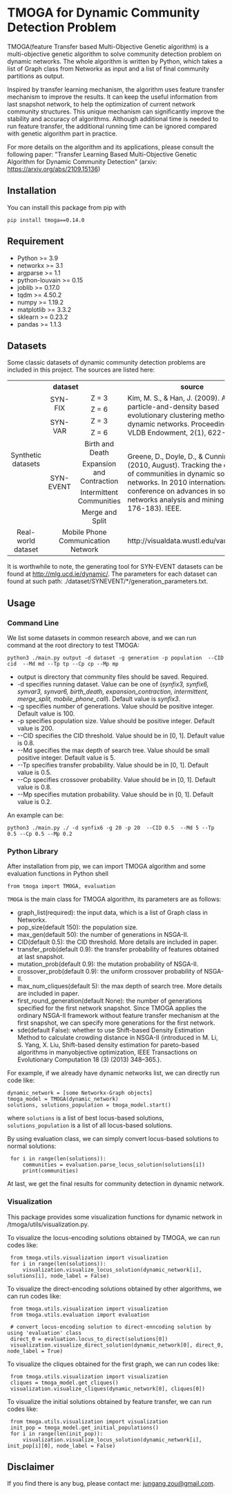 # TMOGA for Dynamic Community Detection Problem

TMOGA(feature Transfer based Multi-Objective Genetic algorithm) is a multi-objective genetic algorithm to solve community detection problem on dynamic networks. The whole algorithm is written by Python, which takes a list of Graph class from Networkx as input and a list of final community partitions as output.

Inspired by transfer learning mechanism, the algorithm uses feature transfer mechanism to improve the results. It can keep the useful information from last snapshot network, to help the optimization of current network community structures. This unique mechanism can significantly improve the stability and accuracy of algorithms. Although additional time is needed to run feature transfer, the additional running time can be ignored compared with genetic algorithm part in practice. 

For more details on the algorithm and its applications, please consult the following paper:
"Transfer Learning Based Multi-Objective Genetic Algorithm for Dynamic Community Detection" (arxiv: https://arxiv.org/abs/2109.15136)

## Installation

You can install this package from pip with

`pip install tmoga==0.14.0`


## Requirement
* Python >= 3.9
* networkx >= 3.1
* argparse >= 1.1
* python-louvain >= 0.15
* joblib >= 0.17.0
* tqdm >= 4.50.2
* numpy >= 1.19.2
* matplotlib >= 3.3.2
* sklearn >= 0.23.2
* pandas >= 1.1.3

## Datasets
Some classic datasets of dynamic community detection problems are included in this project. The sources are listed here:

<table>
   <tr>
      <th  colspan="3">dataset</th>
      <th width="40%" >source</th>
   </tr>
   <tr>
      <td style="text-align:center" width="25%" rowspan="8" colspan="1">Synthetic datasets</td>
      <td style="text-align:center" width="13%" colspan="1" rowspan="2">SYN-FIX</td>
      <td style="text-align:center" width="30%" colspan="1">Z = 3</td>
      <td rowspan="4" >Kim, M. S., & Han, J. (2009). A particle-and-density based evolutionary clustering method for dynamic networks. Proceedings of the VLDB Endowment, 2(1), 622-633.</td>
   </tr>
   <tr>
    <td style="text-align:center" width="30%" colspan="1">Z = 6</td>
   </tr>
   <tr>
      <td style="text-align:center" colspan="1" rowspan="2">SYN-VAR</td>
      <td style="text-align:center" width="30%" colspan="1">Z = 3</td>
   </tr>
   <tr>
    <td style="text-align:center" width="30%" colspan="1">Z = 6</td>
   </tr>
   <tr>
      <td style="text-align:center" colspan="1" rowspan="4">SYN-EVENT</td>
      <td style="text-align:center" width="30%">Birth and Death</td>
      <td rowspan="4">Greene, D., Doyle, D., & Cunningham, P. (2010, August). Tracking the evolution of communities in dynamic social networks. In 2010 international conference on advances in social networks analysis and mining (pp. 176-183). IEEE.</td>
   
   <tr>
     <td style="text-align:center" colspan="1">Expansion and Contraction</td>
   </tr>
   <tr>
      <td style="text-align:center" colspan="1">Intermittent Communities</td>
   </tr>
   <tr>
      <td style="text-align:center" colspan="1">Merge and Split</td>
   </tr>
</tr>
   <tr>
      <td style="text-align:center" rowspan="1" >Real-world dataset</td>
      <td style="text-align:center" colspan="2" >Mobile Phone Communication Network</td>
      <td>http://visualdata.wustl.edu/varepository</td>
   </tr>
</table>

It is worthwhile to note, the generating tool for SYN-EVENT datasets can be found at http://mlg.ucd.ie/dynamic/. The parameters for each dataset can found at such path: ./dataset/SYNEVENT/*/generation_parameters.txt.

## Usage

### Command Line
We list some datasets in common research above, and we can run command at the root directory to test TMOGA:

`python3 ./main.py output -d dataset -g generation -p population  --CID cid  --Md md --Tp tp --Cp cp --Mp mp`

* output is directory that community files should be saved. Required.
* -d specifies running dataset. Value can be one of (*synfix3, synfix6, synvar3, synvar6, birth_death, expansion_contraction, intermittent, merge_split, mobile_phone_call*). Default value is *synfix3*.
* -g specifies number of generations. Value should be positive integer. Default value is 100.
* -p specifies population size. Value should be positive integer. Default value is 200.
* --CID specifies the CID threshold. Value should be in [0, 1]. Default value is 0.8.
* --Md specifies the max depth of search tree. Value should be small positive integer. Default value is 5.
* --Tp specifies transfer probability. Value should be in [0, 1]. Default value is 0.5.
* --Cp specifies crossover probability. Value should be in [0, 1]. Default value is 0.8.
* --Mp specifies mutation probability. Value should be in [0, 1]. Default value is 0.2.

An example can be:

`python3 ./main.py ./ -d synfix6 -g 20 -p 20  --CID 0.5  --Md 5 --Tp 0.5 --Cp 0.5 --Mp 0.2`

### Python Library
After installation from pip, we can import TMOGA algorithm and some evaluation functions in Python shell

`from tmoga import TMOGA, evaluation`

`TMOGA` is the main class for TMOGA algorithm, its parameters are as follows:

* graph_list(required):  the input data, which is a list of Graph class in Networkx.
* pop_size(default 150): the population size.
* max_gen(default 50):   the number of generations in NSGA-II.
* CID(default 0.5):      the CID threshold. More details are included in paper.
* transfer_prob(default 0.9): the transfer probability of features obtained at last snapshot.
* mutation_prob(default 0.9): the mutation probability of NSGA-II.
* crossover_prob(default 0.9): the uniform crossover probability of NSGA-II.
* max_num_cliques(default 5): the max depth of search tree. More details are included in paper.
* first_round_generation(default None): the number of generations specified for the first network snapshot. Since TMOGA applies the ordinary NSGA-II framework without feature transfer mechanism at the first snapshot, we can specify more generations for the first network.
* sde(default False): whether to use Shift-based Density Estimation Method to calculate crowding distance in NSGA-II (introduced in M. Li, S. Yang, X. Liu, Shift-based density estimation for pareto-based algorithms in manyobjective optimization, IEEE Transactions on Evolutionary Computation 18 (3) (2013) 348–365.).

For example, if we already have dynamic networks list, we can directly run code like: 

```
dynamic_network = [some Networkx-Graph objects]
tmoga_model = TMOGA(dynamic_network)
solutions, solutions_population = tmoga_model.start()
```

where `solutions` is a list of best locus-based solutions, `solutions_population` is a list of all locus-based solutions.

By using evaluation class, we can simply convert locus-based solutions to normal solutions:

```
 for i in range(len(solutions)):
     communities = evaluation.parse_locus_solution(solutions[i])
     print(communities)
```

At last, we get the final results for community detection in dynamic network.



### Visualization
This package provides some visualization functions for dynamic network in /tmoga/utils/visualization.py. 

To visualize the locus-encoding solutions obtained by TMOGA, we can run codes like:
```
 from tmoga.utils.visualization import visualization
 for i in range(len(solutions)):
     visualization.visualize_locus_solution(dynamic_network[i], solutions[i], node_label = False)
```

To visualize the direct-encoding solutions obtained by other algorithms, we can run codes like:
```
 from tmoga.utils.visualization import visualization
 from tmoga.utils.evaluation import evaluation
 
 # convert locus-encoding solution to direct-enncoding solution by using 'evaluation' class
 direct_0 = evaluation.locus_to_direct(solutions[0])
 visualization.visualize_direct_solution(dynamic_network[0], direct_0, node_label = True)
```

To visualize the cliques obtained for the first graph, we can run codes like:
``` 
 from tmoga.utils.visualization import visualization
 cliques = tmoga_model.get_cliques()
 visualization.visualize_cliques(dynamic_network[0], cliques[0])
```

To visualize the initial solutions obtained by feature transfer, we can run codes like:
``` 
 from tmoga.utils.visualization import visualization
 init_pop = tmoga_model.get_initial_populations()
 for i in range(len(init_pop)):
     visualization.visualize_locus_solution(dynamic_network[i], init_pop[i][0], node_label = False)
```



## Disclaimer

If you find there is any bug, please contact me: jungang.zou@gmail.com.
